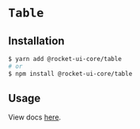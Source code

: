 # `Table`

## Installation

```sh
$ yarn add @rocket-ui-core/table
# or
$ npm install @rocket-ui-core/table
```

## Usage

View docs [here](https://rocket-ui-core.com/docs/components/table).
